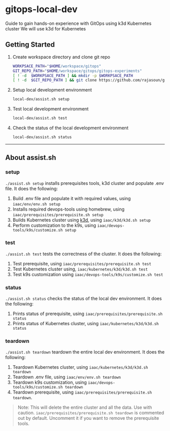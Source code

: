 # gitops-local-dev

Guide to gain hands-on experience with GitOps using k3d Kubernetes cluster 
We will use k3d for Kubernetes

## Getting Started

1. Create workspace directory and clone git repo

    ```sh
    WORKPSACE_PATH="$HOME/workspace/gitops"
    GIT_REPO_PATH="$HOME/workspace/gitops/gitops-experiments"
    [ ! -d  $WORKPSACE_PATH ] && mkdir -p $WORKPSACE_PATH
    [ ! -d  $GIT_REPO_PATH ] && git clone https://github.com/rajasoun/gitops-experiments $WORKPSACE_PATH 
    ```

2. Setup local development environment

    ```sh
    local-dev/assist.sh setup
    ```

3. Test local development environment

    ```sh
    local-dev/assist.sh test
    ```

4. Check the status of the local development environment

    ```sh
    local-dev/assist.sh status
    ```
---

## About assist.sh

### setup

`./assist.sh setup` installs prerequisites tools, k3d cluster and populate .env file. It does the following:
1. Build .env file and populate it with required values, using `iaac/env/env.sh setup`
1. Installs required devops-tools using homebrew, using `iaac/prerequisites/prerequisite.sh setup`
1. Builds Kubernetes cluster using [k3d](https://k3d.io), using `iaac/k3d/k3d.sh setup`
1. Perform customization to the k9s, using `iaac/devops-tools/k9s/customize.sh setup`

### test

`./assist.sh test` tests the correctness of the cluster. It does the following:
1. Test prerequisite, using `iaac/prerequisites/prerequisite.sh test`
1. Test Kubernetes cluster using, `iaac/kubernetes/k3d/k3d.sh test`
1. Test k9s customization using `iaac/devops-tools/k9s/customize.sh test`

### status

`./assist.sh status` checks the status of the local dev environment. It does the following:
1. Prints status of prerequisite, using `iaac/prerequisites/prerequisite.sh status`
1. Prints status of  Kubernetes cluster, using `iaac/kubernetes/k3d/k3d.sh status`

### teardown

`./assist.sh teardown` teardown the entire local dev environment. It does the following:
1. Teardown Kubernetes cluster, using `iaac/kubernetes/k3d/k3d.sh teardown`
1. Teardown .env file, using `iaac/env/env.sh teardown`
1. Teardown k9s customization, using `iaac/devops-tools/k9s/customize.sh teardown`
1. Teardown prerequisite, using `iaac/prerequisites/prerequisite.sh teardown`.

> Note: This will delete the entire cluster and all the data. Use with caution. `iaac/prerequisites/prerequisite.sh teardown` is commented out by default. Uncomment it if you want to remove the prerequisite tools.

